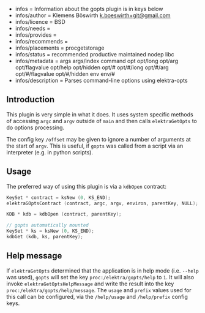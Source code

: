 - infos = Information about the gopts plugin is in keys below
- infos/author = Klemens Böswirth <k.boeswirth+git@gmail.com>
- infos/licence = BSD
- infos/needs =
- infos/provides =
- infos/recommends =
- infos/placements = procgetstorage
- infos/status = recommended productive maintained nodep libc
- infos/metadata = args args/index command opt opt/long opt/arg opt/flagvalue opt/help opt/hidden opt/# opt/#/long opt/#/arg opt/#/flagvalue opt/#/hidden env env/#
- infos/description = Parses command-line options using elektra-opts

## Introduction

This plugin is very simple in what it does. It uses system specific methods of accessing `argc` and `argv` outside of `main` and then calls
`elektraGetOpts` to do options processing.

The config key `/offset` may be given to ignore a number of arguments at the start of `argv`. This is useful, if `gopts` was called from a
script via an interpreter (e.g. in python scripts).

## Usage

The preferred way of using this plugin is via a `kdbOpen` contract:

```c
KeySet * contract = ksNew (0, KS_END);
elektraGOptsContract (contract, argc, argv, environ, parentKey, NULL);

KDB * kdb = kdbOpen (contract, parentKey);

// gopts automatically mounted
KeySet * ks = ksNew (0, KS_END);
kdbGet (kdb, ks, parentKey);
```

## Help message

If `elektraGetOpts` determined that the application is in help mode (i.e. `--help` was used), `gopts` will set the key
`proc:/elektra/gopts/help` to `1`. It will also invoke `elektraGetOptsHelpMessage` and write the result into the key
`proc:/elektra/gopts/help/message`. The `usage` and `prefix` values used for this call can be configured, via the
`/help/usage` and `/help/prefix` config keys.
